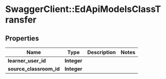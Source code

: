 # SwaggerClient::EdApiModelsClassTransfer

## Properties
Name | Type | Description | Notes
------------ | ------------- | ------------- | -------------
**learner_user_id** | **Integer** |  | 
**source_classroom_id** | **Integer** |  | 


